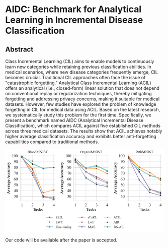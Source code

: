 # **AIDC: Benchmark for Analytical Learning in Incremental Disease Classification**

## **Abstract**

Class Incremental Learning (CIL) aims to enable models to continuously learn new categories while retaining previous classification abilities. In medical scenarios, where new disease categories frequently emerge, CIL becomes crucial. Traditional CIL approaches often face the issue of "catastrophic forgetting." Analytical Class Incremental Learning (ACIL) offers an analytical (i.e., closed-form) linear solution that does not depend on conventional replay or regularization techniques, thereby mitigating forgetting and addressing privacy concerns, making it suitable for medical datasets. However, few studies have explored the problem of knowledge forgetting in CIL for medical data using ACIL. Based on the latest research, we systematically study this problem for the first time. Specifically, we present a benchmark named AIDC (Analytical Incremental Disease Classification), which compares ACIL against five established CIL methods across three medical datasets. The results show that ACIL achieves notably higher average classification accuracy and exhibits better anti-forgetting capabilities compared to traditional methods.

![fig3.png](fig3.png)

Our code will be available after the paper is accepted.

